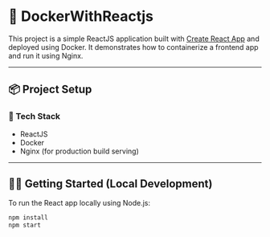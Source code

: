 # 🚀 DockerWithReactjs

This project is a simple ReactJS application built with [Create React App](https://github.com/facebook/create-react-app) and deployed using Docker. It demonstrates how to containerize a frontend app and run it using Nginx.

---

## 📦 Project Setup

### 🧱 Tech Stack
- ReactJS
- Docker
- Nginx (for production build serving)

---

## 🧑‍💻 Getting Started (Local Development)

To run the React app locally using Node.js:

```bash
npm install
npm start
